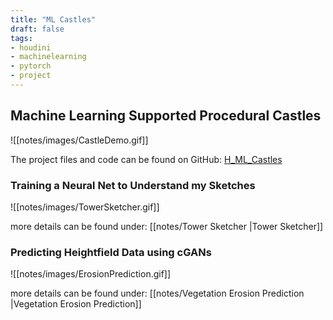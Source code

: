 ```yaml
---
title: "ML Castles"
draft: false
tags:
- houdini
- machinelearning
- pytorch
- project
---
```


## Machine Learning Supported Procedural Castles

![[notes/images/CastleDemo.gif]]

The project files and code can be found on GitHub: [H_ML_Castles](https://github.com/jakobringler/H_ML_Castles)

### Training a Neural Net to Understand my Sketches

![[notes/images/TowerSketcher.gif]]

more details can be found under: [[notes/Tower Sketcher |Tower Sketcher]]

### Predicting Heightfield Data using cGANs

![[notes/images/ErosionPrediction.gif]]

more details can be found under: [[notes/Vegetation Erosion Prediction |Vegetation Erosion Prediction]]

